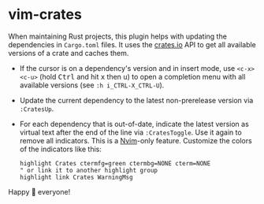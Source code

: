 # vim-crates

When maintaining Rust projects, this plugin helps with updating the dependencies
in `Cargo.toml` files. It uses the [crates.io](https://crates.io) API to get all
available versions of a crate and caches them.

- If the cursor is on a dependency's version and in insert mode, use
  `<c-x><c-u>` (hold <kbd>Ctrl</kbd> and hit <kbd>x</kbd> then <kbd>u</kbd>) to
  open a completion menu with all available versions (see `:h i_CTRL-X_CTRL-U`).
- Update the current dependency to the latest non-prerelease version via
  `:CratesUp`.
- For each dependency that is out-of-date, indicate the latest version as
  virtual text after the end of the line via `:CratesToggle`. Use it again to
  remove all indicators. This is a
  [Nvim](https://github.com/neovim/neovim/)-only feature. Customize the colors
  of the indicators like this:

    ```vim
    highlight Crates ctermfg=green ctermbg=NONE cterm=NONE
    " or link it to another highlight group
    highlight link Crates WarningMsg
    ```

Happy 🦀 everyone!
